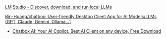 
[LM Studio - Discover, download, and run local LLMs](https://lmstudio.ai/)

[Bin-Huang/chatbox: User-friendly Desktop Client App for AI Models/LLMs (GPT, Claude, Gemini, Ollama...)](https://github.com/Bin-Huang/chatbox)
- [Chatbox AI: Your AI Copilot, Best AI Client on any device, Free Download](https://chatboxai.app/)